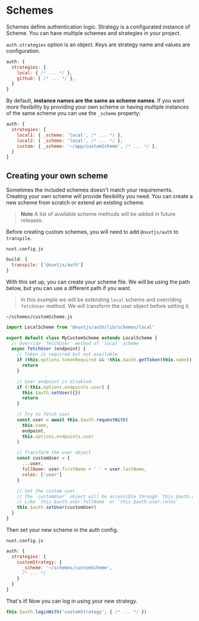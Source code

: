 # Schemes

Schemes define authentication logic. Strategy is a configurated instance of Scheme. You can have multiple schemes and strategies in your project.

`auth.strategies` option is an object. Keys are strategy name and values are configuration.

```js
auth: {
  strategies: {
    local: { /* ... */ },
    github: { /* ... */ },
  }
}
```

By default, **instance names are the same as scheme names**. If you want more flexibility by providing your own scheme or having multiple instances of the same scheme you can use the `_scheme` property:

```js
auth: {
  strategies: {
    local1: { _scheme: 'local', /* ... */ },
    local2: { _scheme: 'local', /* ... */ },
    custom: { _scheme: '~/app/customScheme', /* ... */ },
  }
}
```

## Creating your own scheme
Sometimes the included schemes doesn't match your requirements. Creating your own scheme will provide flexibility you need. You can create a new scheme from scratch or extend an existing scheme.

> **Note** A list of available scheme methods will be added in future releases.

Before creating custom schemes, you will need to add `@nuxtjs/auth` to `transpile`.

`nuxt.config.js`
```js
build: {
  transpile: ['@nuxtjs/auth']
}
```

With this set up, you can create your scheme file. We will be using the path below, but you can use a different path if you want.

> In this example we will be extending `local` scheme and overriding `fetchUser` method. We will transform the user object before setting it.

`~/schemes/customScheme.js`
```js
import LocalScheme from '@nuxtjs/auth/lib/schemes/local'

export default class MyCustomScheme extends LocalScheme {
  // Override `fetchUser` method of `local` scheme
  async fetchUser (endpoint) {
    // Token is required but not available
    if (this.options.tokenRequired && !this.$auth.getToken(this.name)) {
      return
    }

    // User endpoint is disabled.
    if (!this.options.endpoints.user) {
      this.$auth.setUser({})
      return
    }

    // Try to fetch user
    const user = await this.$auth.requestWith(
      this.name,
      endpoint,
      this.options.endpoints.user
    )

    // Transform the user object
    const customUser = {
      ...user,
      fullName: user.firstName + ' ' + user.lastName,
      roles: ['user']
    }

    // Set the custom user
    // The `customUser` object will be accessible through `this.$auth.user`
    // Like `this.$auth.user.fullName` or `this.$auth.user.roles`
    this.$auth.setUser(customUser)
  }
}
```

Then set your new scheme in the auth config.

`nuxt.config.js`
```js
auth: {
  strategies: {
    customStrategy: {
      _scheme: '~/schemes/customScheme',
      /* ... */
    }
  }
}
```

That's it! Now you can log in using your new strategy.
```js
this.$auth.loginWith('customStrategy', { /* ... */ })
```
